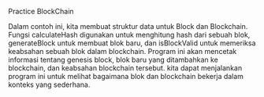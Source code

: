 Practice BlockChain

Dalam contoh ini, kita membuat struktur data untuk Block dan Blockchain. 
Fungsi calculateHash digunakan untuk menghitung hash dari sebuah blok, generateBlock untuk membuat blok baru, dan isBlockValid untuk memeriksa keabsahan sebuah blok dalam blockchain.
Program ini akan mencetak informasi tentang genesis block, blok baru yang ditambahkan ke blockchain, dan keabsahan blockchain tersebut. kita dapat menjalankan program ini untuk melihat bagaimana blok dan blockchain bekerja dalam konteks yang sederhana.
